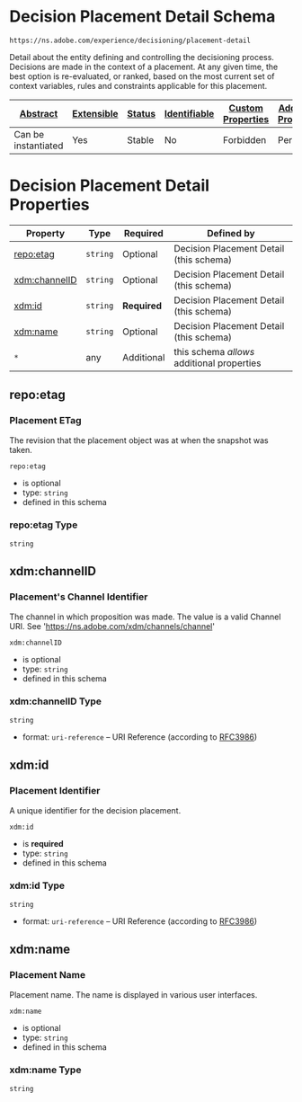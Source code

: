 
# Decision Placement Detail Schema

```
https://ns.adobe.com/experience/decisioning/placement-detail
```

Detail about the entity defining and controlling the decisioning process. Decisions are made in the context of a placement. At any given time, the best option is re-evaluated, or ranked, based on the most current set of context variables, rules and constraints applicable for this placement.

| [Abstract](../../../../abstract.md) | [Extensible](../../../../extensions.md) | [Status](../../../../status.md) | [Identifiable](../../../../id.md) | [Custom Properties](../../../../extensions.md) | [Additional Properties](../../../../extensions.md) | Defined In |
|-------------------------------------|-----------------------------------------|---------------------------------|-----------------------------------|------------------------------------------------|----------------------------------------------------|------------|
| Can be instantiated | Yes | Stable | No | Forbidden | Permitted | [adobe/experience/decisioning/placement-detail.schema.json](adobe/experience/decisioning/placement-detail.schema.json) |

# Decision Placement Detail Properties

| Property | Type | Required | Defined by |
|----------|------|----------|------------|
| [repo:etag](#repoetag) | `string` | Optional | Decision Placement Detail (this schema) |
| [xdm:channelID](#xdmchannelid) | `string` | Optional | Decision Placement Detail (this schema) |
| [xdm:id](#xdmid) | `string` | **Required** | Decision Placement Detail (this schema) |
| [xdm:name](#xdmname) | `string` | Optional | Decision Placement Detail (this schema) |
| `*` | any | Additional | this schema *allows* additional properties |

## repo:etag
### Placement ETag

The revision that the placement object was at when the snapshot was taken.

`repo:etag`
* is optional
* type: `string`
* defined in this schema

### repo:etag Type


`string`






## xdm:channelID
### Placement&#39;s Channel Identifier

The channel in which proposition was made. The value is a valid Channel URI. See 'https://ns.adobe.com/xdm/channels/channel'

`xdm:channelID`
* is optional
* type: `string`
* defined in this schema

### xdm:channelID Type


`string`
* format: `uri-reference` – URI Reference (according to [RFC3986](https://tools.ietf.org/html/rfc3986))






## xdm:id
### Placement Identifier

A unique identifier for the decision placement.

`xdm:id`
* is **required**
* type: `string`
* defined in this schema

### xdm:id Type


`string`
* format: `uri-reference` – URI Reference (according to [RFC3986](https://tools.ietf.org/html/rfc3986))






## xdm:name
### Placement Name

Placement name. The name is displayed in various user interfaces.

`xdm:name`
* is optional
* type: `string`
* defined in this schema

### xdm:name Type


`string`





